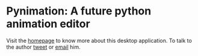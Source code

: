 # Pynimation: A future python animation editor

Visit the [homepage][] to know more about this desktop application. To talk to the author [tweet][] or [email][] him.

[homepage]: http://pynimation.indiepython.com
[tweet]: https://twitter.com/KennedyRichard
[email]: mailto:kennedy@kennedyrichard.com
